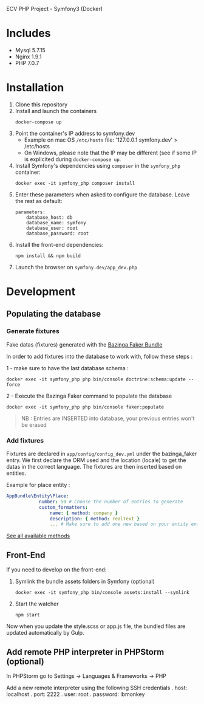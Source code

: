 ECV PHP Project - Symfony3 (Docker)

# Includes
    
- Mysql 5.7.15
- Nginx 1.9.1
- PHP 7.0.7

# Installation
    
1. Clone this repository
1. Install and launch the containers
    ```
    docker-compose up
    ```
1. Point the container's IP address to symfony.dev
    * Example on mac OS `/etc/hosts` file: '127.0.0.1 symfony.dev' > /etc/hosts
    * On Windows, please note that the IP may be different (see if some IP is explicited during `docker-compose up`.
1. Install Symfony's dependencies using `composer` in the `symfony_php` container:
    ```
    docker exec -it symfony_php composer install
    ```
1. Enter these parameters when asked to configure the database. Leave the rest as default:
    ```
    parameters:
        database_host: db
        database_name: symfony
        database_user: root
        database_password: root
    ```
1. Install the front-end dependencies:
    ```
    npm install && npm build
    ```
1. Launch the browser on `symfony.dev/app_dev.php`
    
# Development

## Populating the database

### Generate fixtures

Fake datas (fixtures) generated with the [Bazinga Faker Bundle](https://github.com/willdurand/BazingaFakerBundle/)

In order to add fixtures into the database to work with, follow these steps :

1 - make sure to have the last database schema :

`docker exec -it symfony_php php bin/console doctrine:schema:update --force`

2 - Execute the Bazinga Faker command to populate the database

`docker exec -it symfony_php php bin/console faker:populate`

> NB : Entries are INSERTED into database, your previous entries won't be erased

### Add fixtures

Fixtures are declared in `app/config/config_dev.yml` under the bazinga_faker entry.
We first declare the ORM used and the location (locale) to get the datas in the correct language.
The fixtures are then inserted based on entities.

Example for place entity :

``` yml
AppBundle\Entity\Place:
            number: 50 # Choose the number of entries to generate
            custom_formatters:
                name: { method: company }
                description: { method: realText }
                ... # Make sure to add one new based on your entity entry
``` 

[See all available methods](https://github.com/fzaninotto/Faker#formatters)

## Front-End
    
If you need to develop on the front-end:

1. Symlink the bundle assets folders in Symfony (optional)
    ```
    docker exec -it symfony_php bin/console assets:install --symlink
    ```
1. Start the watcher
    ```
    npm start
    ```
    
Now when you update the style.scss or app.js file, the bundled files are updated automatically by Gulp.


## Add remote PHP interpreter in PHPStorm (optional)

In PHPStorm go to Settings ->  Languages & Frameworks -> PHP

Add a new remote interpreter using the following SSH credentials
    . host: localhost
    . port: 2222
    . user: root
    . password: lbmonkey
